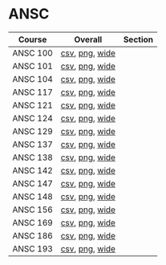 # ANSC

| Course | Overall | Section |
| ------ | ------- | ------- |
| ANSC 100 | [csv](https://github.com/UCSD-Historical-Enrollment-Data/2024Fall/blob/main/overall/ANSC%20100.csv), [png](https://raw.githubusercontent.com/UCSD-Historical-Enrollment-Data/2024Fall/main/plot_overall/ANSC%20100.png), [wide](https://raw.githubusercontent.com/UCSD-Historical-Enrollment-Data/2024Fall/main/plot_overall_wide/ANSC%20100.png) |  |
| ANSC 101 | [csv](https://github.com/UCSD-Historical-Enrollment-Data/2024Fall/blob/main/overall/ANSC%20101.csv), [png](https://raw.githubusercontent.com/UCSD-Historical-Enrollment-Data/2024Fall/main/plot_overall/ANSC%20101.png), [wide](https://raw.githubusercontent.com/UCSD-Historical-Enrollment-Data/2024Fall/main/plot_overall_wide/ANSC%20101.png) |  |
| ANSC 104 | [csv](https://github.com/UCSD-Historical-Enrollment-Data/2024Fall/blob/main/overall/ANSC%20104.csv), [png](https://raw.githubusercontent.com/UCSD-Historical-Enrollment-Data/2024Fall/main/plot_overall/ANSC%20104.png), [wide](https://raw.githubusercontent.com/UCSD-Historical-Enrollment-Data/2024Fall/main/plot_overall_wide/ANSC%20104.png) |  |
| ANSC 117 | [csv](https://github.com/UCSD-Historical-Enrollment-Data/2024Fall/blob/main/overall/ANSC%20117.csv), [png](https://raw.githubusercontent.com/UCSD-Historical-Enrollment-Data/2024Fall/main/plot_overall/ANSC%20117.png), [wide](https://raw.githubusercontent.com/UCSD-Historical-Enrollment-Data/2024Fall/main/plot_overall_wide/ANSC%20117.png) |  |
| ANSC 121 | [csv](https://github.com/UCSD-Historical-Enrollment-Data/2024Fall/blob/main/overall/ANSC%20121.csv), [png](https://raw.githubusercontent.com/UCSD-Historical-Enrollment-Data/2024Fall/main/plot_overall/ANSC%20121.png), [wide](https://raw.githubusercontent.com/UCSD-Historical-Enrollment-Data/2024Fall/main/plot_overall_wide/ANSC%20121.png) |  |
| ANSC 124 | [csv](https://github.com/UCSD-Historical-Enrollment-Data/2024Fall/blob/main/overall/ANSC%20124.csv), [png](https://raw.githubusercontent.com/UCSD-Historical-Enrollment-Data/2024Fall/main/plot_overall/ANSC%20124.png), [wide](https://raw.githubusercontent.com/UCSD-Historical-Enrollment-Data/2024Fall/main/plot_overall_wide/ANSC%20124.png) |  |
| ANSC 129 | [csv](https://github.com/UCSD-Historical-Enrollment-Data/2024Fall/blob/main/overall/ANSC%20129.csv), [png](https://raw.githubusercontent.com/UCSD-Historical-Enrollment-Data/2024Fall/main/plot_overall/ANSC%20129.png), [wide](https://raw.githubusercontent.com/UCSD-Historical-Enrollment-Data/2024Fall/main/plot_overall_wide/ANSC%20129.png) |  |
| ANSC 137 | [csv](https://github.com/UCSD-Historical-Enrollment-Data/2024Fall/blob/main/overall/ANSC%20137.csv), [png](https://raw.githubusercontent.com/UCSD-Historical-Enrollment-Data/2024Fall/main/plot_overall/ANSC%20137.png), [wide](https://raw.githubusercontent.com/UCSD-Historical-Enrollment-Data/2024Fall/main/plot_overall_wide/ANSC%20137.png) |  |
| ANSC 138 | [csv](https://github.com/UCSD-Historical-Enrollment-Data/2024Fall/blob/main/overall/ANSC%20138.csv), [png](https://raw.githubusercontent.com/UCSD-Historical-Enrollment-Data/2024Fall/main/plot_overall/ANSC%20138.png), [wide](https://raw.githubusercontent.com/UCSD-Historical-Enrollment-Data/2024Fall/main/plot_overall_wide/ANSC%20138.png) |  |
| ANSC 142 | [csv](https://github.com/UCSD-Historical-Enrollment-Data/2024Fall/blob/main/overall/ANSC%20142.csv), [png](https://raw.githubusercontent.com/UCSD-Historical-Enrollment-Data/2024Fall/main/plot_overall/ANSC%20142.png), [wide](https://raw.githubusercontent.com/UCSD-Historical-Enrollment-Data/2024Fall/main/plot_overall_wide/ANSC%20142.png) |  |
| ANSC 147 | [csv](https://github.com/UCSD-Historical-Enrollment-Data/2024Fall/blob/main/overall/ANSC%20147.csv), [png](https://raw.githubusercontent.com/UCSD-Historical-Enrollment-Data/2024Fall/main/plot_overall/ANSC%20147.png), [wide](https://raw.githubusercontent.com/UCSD-Historical-Enrollment-Data/2024Fall/main/plot_overall_wide/ANSC%20147.png) |  |
| ANSC 148 | [csv](https://github.com/UCSD-Historical-Enrollment-Data/2024Fall/blob/main/overall/ANSC%20148.csv), [png](https://raw.githubusercontent.com/UCSD-Historical-Enrollment-Data/2024Fall/main/plot_overall/ANSC%20148.png), [wide](https://raw.githubusercontent.com/UCSD-Historical-Enrollment-Data/2024Fall/main/plot_overall_wide/ANSC%20148.png) |  |
| ANSC 156 | [csv](https://github.com/UCSD-Historical-Enrollment-Data/2024Fall/blob/main/overall/ANSC%20156.csv), [png](https://raw.githubusercontent.com/UCSD-Historical-Enrollment-Data/2024Fall/main/plot_overall/ANSC%20156.png), [wide](https://raw.githubusercontent.com/UCSD-Historical-Enrollment-Data/2024Fall/main/plot_overall_wide/ANSC%20156.png) |  |
| ANSC 169 | [csv](https://github.com/UCSD-Historical-Enrollment-Data/2024Fall/blob/main/overall/ANSC%20169.csv), [png](https://raw.githubusercontent.com/UCSD-Historical-Enrollment-Data/2024Fall/main/plot_overall/ANSC%20169.png), [wide](https://raw.githubusercontent.com/UCSD-Historical-Enrollment-Data/2024Fall/main/plot_overall_wide/ANSC%20169.png) |  |
| ANSC 186 | [csv](https://github.com/UCSD-Historical-Enrollment-Data/2024Fall/blob/main/overall/ANSC%20186.csv), [png](https://raw.githubusercontent.com/UCSD-Historical-Enrollment-Data/2024Fall/main/plot_overall/ANSC%20186.png), [wide](https://raw.githubusercontent.com/UCSD-Historical-Enrollment-Data/2024Fall/main/plot_overall_wide/ANSC%20186.png) |  |
| ANSC 193 | [csv](https://github.com/UCSD-Historical-Enrollment-Data/2024Fall/blob/main/overall/ANSC%20193.csv), [png](https://raw.githubusercontent.com/UCSD-Historical-Enrollment-Data/2024Fall/main/plot_overall/ANSC%20193.png), [wide](https://raw.githubusercontent.com/UCSD-Historical-Enrollment-Data/2024Fall/main/plot_overall_wide/ANSC%20193.png) |  |
